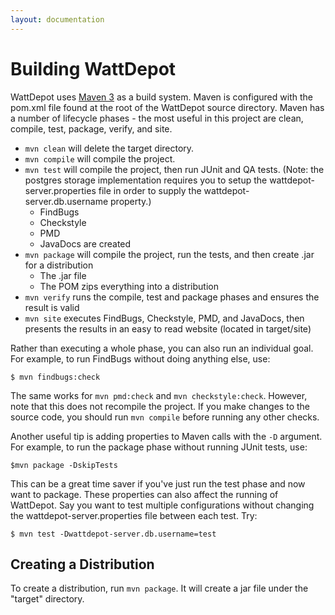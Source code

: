 ```yaml
---
layout: documentation
---
```

# Building WattDepot

WattDepot uses [Maven 3](http://maven.apache.org/index.html) as a build system. Maven is configured with the pom.xml file found at the root of the WattDepot source directory. Maven has a number of lifecycle phases - the most useful in this project are clean, compile, test, package, verify, and site.

  * `mvn clean` will delete the target directory.
  * `mvn compile` will compile the project.
  * `mvn test` will compile the project, then run JUnit and QA tests. (Note: the postgres storage implementation requires you to setup the wattdepot-server.properties file in order to supply the wattdepot-server.db.username property.)
    * FindBugs
    * Checkstyle 
    * PMD
    * JavaDocs are created
  * `mvn package` will compile the project, run the tests, and then create .jar for a distribution
    * The .jar file
    * The POM zips everything into a distribution
  * `mvn verify` runs the compile, test and package phases and ensures the result is valid
  * `mvn site` executes FindBugs, Checkstyle, PMD, and JavaDocs, then presents the results in an easy to read website (located in target/site)

Rather than executing a whole phase, you can also run an individual goal. For example, to run FindBugs without doing anything else, use:

    $ mvn findbugs:check
    
The same works for `mvn pmd:check` and `mvn checkstyle:check`. However, note that this does not recompile the project. If you make changes to the source code, you should run `mvn compile` before running any other checks. 

Another useful tip is adding properties to Maven calls with the `-D` argument. For example, to run the package phase without running JUnit tests, use:
    
    $mvn package -DskipTests
    
This can be a great time saver if you've just run the test phase and now want to package. These properties can also affect the running of WattDepot. Say you want to test multiple configurations without changing the wattdepot-server.properties file between each test. Try:

    $ mvn test -Dwattdepot-server.db.username=test

## Creating a Distribution

To create a distribution, run `mvn package`. It will create a jar file under the "target" directory.



